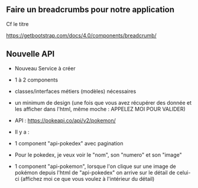 
## Faire un breadcrumbs pour notre application

Cf le titre

https://getbootstrap.com/docs/4.0/components/breadcrumb/


## Nouvelle API

- Nouveau Service à créer
- 1 à 2 components
- classes/interfaces métiers (modèles) nécessaires
- un minimum de design (une fois que vous avez récupérer des donnée et les afficher dans l'html, même moche : APPELEZ MOI POUR VALIDER)

- API : https://pokeapi.co/api/v2/pokemon/

- Il y a :
- 1 component "api-pokedex" avec pagination
- Pour le pokedex, je veux voir le "nom", son "numero" et son "image"
- 1 component "api-pokemon", lorsque l'on clique sur une image de pokémon depuis l'html de "api-pokedex" on arrive sur le détail de celui-ci 
(affichez moi ce que vous voulez à l'intérieur du détail)
